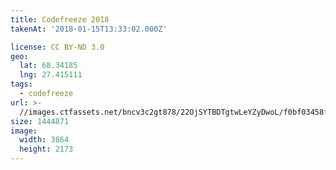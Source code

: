 ```yaml
---
title: Codefreeze 2018
takenAt: '2018-01-15T13:33:02.000Z'

license: CC BY-ND 3.0
geo:
  lat: 68.34185
  lng: 27.415111
tags:
  - codefreeze
url: >-
  //images.ctfassets.net/bncv3c2gt878/22OjSYTBDTgtwLeYZyDwoL/f0bf03458f57dd3fd9a5a2afd517e839/codefreeze-2018_39770022872_o
size: 1444871
image:
  width: 3864
  height: 2173
---
```

